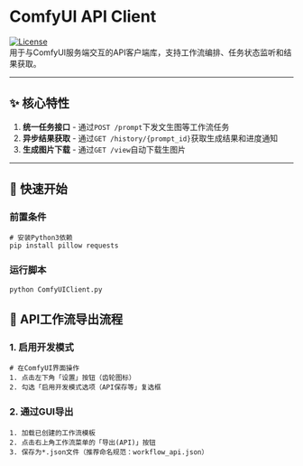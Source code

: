 # ComfyUI API Client

[![License](https://img.shields.io/badge/License-MIT-blue.svg)](https://opensource.org/licenses/MIT)  
用于与ComfyUI服务端交互的API客户端库，支持工作流编排、任务状态监听和结果获取。

---

## ✨ 核心特性
1. **统一任务接口** - 通过`POST /prompt`下发文生图等工作流任务
2. **异步结果获取** - 通过`GET /history/{prompt_id}`获取生成结果和进度通知
3. **生成图片下载** - 通过`GET /view`自动下载生图片

---

## 🚀 快速开始

### 前置条件
```
# 安装Python3依赖
pip install pillow requests
```

### 运行脚本
```
python ComfyUIClient.py
```

## 📁 API工作流导出流程

### 1. 启用开发模式
```
# 在ComfyUI界面操作
1. 点击左下角「设置」按钮（齿轮图标）
2. 勾选「启用开发模式选项（API保存等」复选框
```

### 2. 通过GUI导出
```
1. 加载已创建的工作流模板
2. 点击右上角工作流菜单的「导出(API)」按钮
3. 保存为*.json文件（推荐命名规范：workflow_api.json）
```